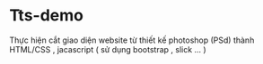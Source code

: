 # Tts-demo
Thực hiện cắt giao diện website từ thiết kế photoshop (PSd) thành HTML/CSS , jacascript
( sử dụng bootstrap , slick ... )
